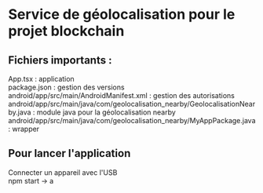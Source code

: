# Service de géolocalisation pour le projet blockchain

## Fichiers importants :
App.tsx : application <br>
package.json : gestion des versions <br>
android/app/src/main/AndroidManifest.xml : gestion des autorisations <br>
android/app/src/main/java/com/geolocalisation_nearby/GeolocalisationNearby.java : module java pour la géolocalisation nearby <br>
android/app/src/main/java/com/geolocalisation_nearby/MyAppPackage.java : wrapper <br>

## Pour lancer l'application
Connecter un appareil avec l'USB <br>
npm start -> a <br>
